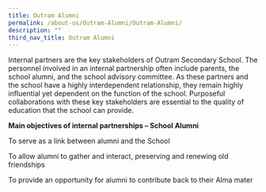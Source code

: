 ```yaml
---
title: Outram Alumni
permalink: /about-us/Outram-Alumni/Outram-Alumni/
description: ""
third_nav_title: Outram Alumni
---
```

Internal partners are the key stakeholders of Outram Secondary School. The personnel involved in an internal partnership often include parents, the school alumni, and the school advisory committee. As these partners and the school have a highly interdependent relationship, they remain highly influential yet dependent on the function of the school. Purposeful collaborations with these key stakeholders are essential to the quality of education that the school can provide.  

  

**Main objectives of internal partnerships – School Alumni**


  

To serve as a link between alumni and the School

To allow alumni to gather and interact, preserving and renewing old friendships

To provide an opportunity for alumni to contribute back to their Alma mater